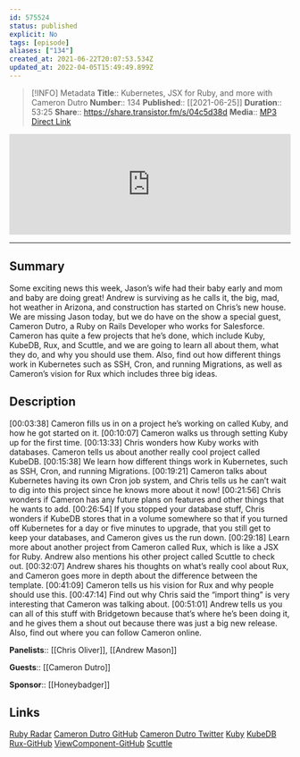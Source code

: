 ```yaml
---
id: 575524
status: published
explicit: No
tags: [episode]
aliases: ["134"]
created_at: 2021-06-22T20:07:53.534Z
updated_at: 2022-04-05T15:49:49.899Z
---
```


> [!INFO] Metadata
> **Title**:: Kubernetes, JSX for Ruby, and more with Cameron Dutro
> **Number**:: 134
> **Published**:: [[2021-06-25]]
> **Duration**:: 53:25
> **Share**:: <https://share.transistor.fm/s/04c5d38d>
> **Media**:: [MP3 Direct Link](https://dts.podtrac.com/redirect.mp3/media.transistor.fm/04c5d38d/4ca91e9c.mp3)

<iframe width="100%" height="180" frameborder="no" scrolling="no" seamless src="https://share.transistor.fm/e/04c5d38d/dark"></iframe>

---

## Summary

Some exciting news this week, Jason’s wife had their baby early and mom and baby are doing great! Andrew is surviving as he calls it, the big, mad, hot weather in Arizona, and construction has started on Chris’s new house. We are missing Jason today, but we do have on the show a special guest, Cameron Dutro, a Ruby on Rails Developer who works for Salesforce. Cameron has quite a few projects that he’s done, which include Kuby, KubeDB, Rux, and Scuttle, and we are going to learn all about them, what they do, and why you should use them. Also, find out how different things work in Kubernetes such as SSH, Cron, and running Migrations, as well as Cameron’s vision for Rux which includes three big ideas.

## Description

[00:03:38] Cameron fills us in on a project he’s working on called Kuby, and how he got started on it.
[00:10:07] Cameron walks us through setting Kuby up for the first time.
[00:13:33] Chris wonders how Kuby works with databases. Cameron tells us about another really cool project called KubeDB.
[00:15:38] We learn how different things work in Kubernetes, such as SSH, Cron, and running Migrations.
[00:19:21] Cameron talks about Kubernetes having its own Cron job system, and Chris tells us he can’t wait to dig into this project since he knows more about it now!
[00:21:56] Chris wonders if Cameron has any future plans on features and other things that he wants to add.
[00:26:54] If you stopped your database stuff, Chris wonders if KubeDB stores that in a volume somewhere so that if you turned off Kubernetes for a day or five minutes to upgrade, that you still get to keep your databases, and Cameron gives us the run down.
[00:29:18] Learn more about another project from Cameron called Rux, which is like a JSX for Ruby. Andrew also mentions his other project called Scuttle to check out.
[00:32:07] Andrew shares his thoughts on what’s really cool about Rux, and Cameron goes more in depth about the difference between the template.
[00:41:09] Cameron tells us his vision for Rux and why people should use this.
[00:47:14] Find out why Chris said the “import thing” is very interesting that Cameron was talking about.
[00:51:01] Andrew tells us you can all of this stuff with Bridgetown because that’s where he’s been doing it, and he gives them a shout out because there was just a big new release. Also, find out where you can follow Cameron online.

**Panelists**:: [[Chris Oliver]], [[Andrew Mason]]

**Guests**:: [[Cameron Dutro]]

**Sponsor**:: [[Honeybadger]]

## Links

[Ruby Radar](https://rubyradar.mailchimpsites.com/)
[Cameron Dutro GitHub](https://github.com/camertron)
[Cameron Dutro Twitter](https://twitter.com/camertron?lang=en)
[Kuby](https://getkuby.io/)
[KubeDB](https://kubedb.com/)
[Rux-GitHub](https://github.com/camertron/rux)
[ViewComponent-GitHub](https://github.com/github/view_component)
[Scuttle](http://www.scuttle.io/)
